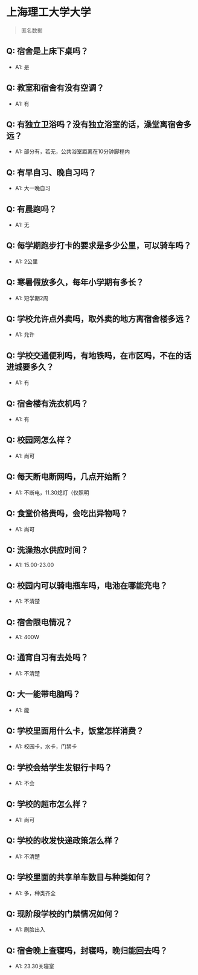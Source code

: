 # 上海理工大学大学
> 匿名数据
## Q: 宿舍是上床下桌吗？
- A1: 是
## Q: 教室和宿舍有没有空调？
- A1: 有
## Q: 有独立卫浴吗？没有独立浴室的话，澡堂离宿舍多远？
- A1: 部分有，若无，公共浴室距离在10分钟脚程内
## Q: 有早自习、晚自习吗？
- A1: 大一晚自习
## Q: 有晨跑吗？
- A1: 无
## Q: 每学期跑步打卡的要求是多少公里，可以骑车吗？
- A1: 2公里
## Q: 寒暑假放多久，每年小学期有多长？
- A1: 短学期2周
## Q: 学校允许点外卖吗，取外卖的地方离宿舍楼多远？
- A1: 允许
## Q: 学校交通便利吗，有地铁吗，在市区吗，不在的话进城要多久？
- A1: 有
## Q: 宿舍楼有洗衣机吗？
- A1: 有
## Q: 校园网怎么样？
- A1: 尚可
## Q: 每天断电断网吗，几点开始断？
- A1: 不断电，11.30熄灯（仅照明
## Q: 食堂价格贵吗，会吃出异物吗？
- A1: 尚可
## Q: 洗澡热水供应时间？
- A1: 15.00-23.00
## Q: 校园内可以骑电瓶车吗，电池在哪能充电？
- A1: 不清楚
## Q: 宿舍限电情况？
- A1: 400W
## Q: 通宵自习有去处吗？
- A1: 不清楚
## Q: 大一能带电脑吗？
- A1: 能
## Q: 学校里面用什么卡，饭堂怎样消费？
- A1: 校园卡，水卡，门禁卡
## Q: 学校会给学生发银行卡吗？
- A1: 不会
## Q: 学校的超市怎么样？
- A1: 尚可
## Q: 学校的收发快递政策怎么样？
- A1: 不清楚
## Q: 学校里面的共享单车数目与种类如何？
- A1: 多，种类齐全
## Q: 现阶段学校的门禁情况如何？
- A1: 刷脸出入
## Q: 宿舍晚上查寝吗，封寝吗，晚归能回去吗？
- A1: 23.30关寝室